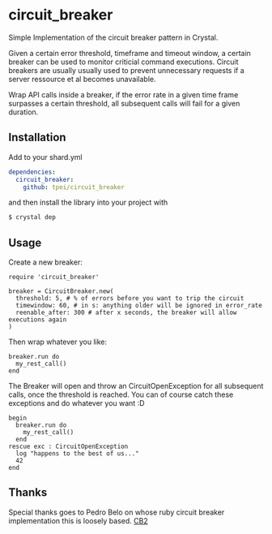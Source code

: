 # circuit_breaker

Simple Implementation of the circuit breaker pattern in Crystal.

Given a certain error threshold, timeframe and timeout window, a certain breaker can be used to monitor criticial command executions. Circuit breakers are usually usually used to prevent unnecessary requests if a server ressource et al becomes unavailable.

Wrap API calls inside a breaker, if the error rate in a given time frame surpasses a certain threshold, all subsequent calls will fail for a given duration.

## Installation

Add to your shard.yml

```yaml
dependencies:
  circuit_breaker:
    github: tpei/circuit_breaker
```

and then install the library into your project with

```bash
$ crystal dep
```

## Usage

Create a new breaker:
```crystal
require 'circuit_breaker'

breaker = CircuitBreaker.new(
  threshold: 5, # % of errors before you want to trip the circuit
  timewindow: 60, # in s: anything older will be ignored in error_rate
  reenable_after: 300 # after x seconds, the breaker will allow executions again
)
```

Then wrap whatever you like:
```crystal
breaker.run do
  my_rest_call()
end
```

The Breaker will open and throw an CircuitOpenException for all subsequent calls, once the threshold is reached. You can of course catch these exceptions and do whatever you want :D
```crystal
begin
  breaker.run do
    my_rest_call()
  end
rescue exc : CircuitOpenException
  log "happens to the best of us..."
  42
end
```

## Thanks
Special thanks goes to Pedro Belo on whose ruby circuit breaker implementation this is loosely based. [CB2](https://github.com/pedro/cb2)
